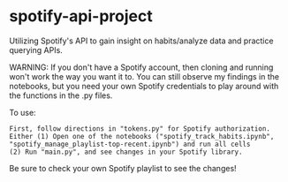 # spotify-api-project
Utilizing Spotify's API to gain insight on habits/analyze data and practice querying APIs.

WARNING: If you don't have a Spotify account, then cloning and running won't work the way you want it to. You can still observe my findings in the notebooks, but you need your own Spotify credentials to play around with the functions in the .py files.

To use:
  
	First, follow directions in "tokens.py" for Spotify authorization.
 	Either (1) Open one of the notebooks ("spotify_track_habits.ipynb", "spotify_manage_playlist-top-recent.ipynb") and run all cells
 	(2) Run "main.py", and see changes in your Spotify library.

Be sure to check your own Spotify playlist to see the changes!
